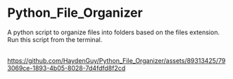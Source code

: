 # Python_File_Organizer
A python script to organize files into folders based on the files extension. Run this script from the terminal.<br><br>

https://github.com/HaydenGuy/Python_File_Organizer/assets/89313425/793069ce-1893-4b05-8028-7d4fdfd8f2cd
